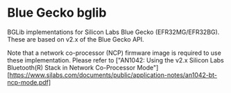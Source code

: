 Blue Gecko bglib
=====

BGLib implementations for Silicon Labs Blue Gecko (EFR32MG/EFR32BG). These are based on v2.x of the Blue Gecko API.

Note that a network co-processor (NCP) firmware image is required to use these implementation. Please refer to ["AN1042: Using the v2.x Silicon Labs Bluetooth(R) Stack in Network Co-Processor Mode"][https://www.silabs.com/documents/public/application-notes/an1042-bt-ncp-mode.pdf]
